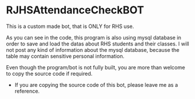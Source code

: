 # RJHSAttendanceCheckBOT

This is a custom made bot, that is ONLY for RHS use.

As you can see in the code, this program is also using mysql database in order to save and load the datas about RHS students and their classes.
I will not post any kind of information about the mysql database, because the table may contain sensitive personal information.

Even though the program/bot is not fully built, you are more than welcome to copy the source code if required.
* If you are copying the source code of this bot, please leave me as a reference.

